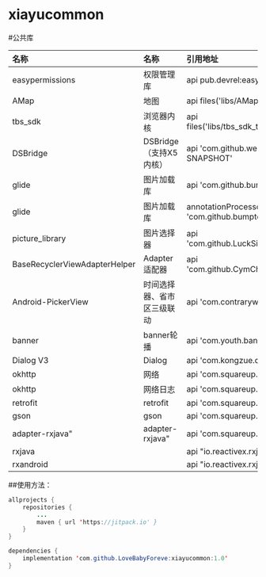 # xiayucommon
#公共库

| 名称                          | 名称                      | 引用地址                                                          |
|:------------------------------|:-------------------------|:------------------------------------------------------------------|
| easypermissions               | 权限管理库                | api pub.devrel:easypermissions:3.0.0                              |
| AMap                          | 地图                      | api files('libs/AMap_Location_V4.9.0_20200228.jar')               |
| tbs_sdk                       | 浏览器内核                | api files('libs/tbs_sdk_thirdapp_v4.3.0.67_43967_20200923.jar')   |
| DSBridge                      | DSBridge（支持X5内核）    | api 'com.github.wendux:DSBridge-Android:x5-3.0-SNAPSHOT'          |
| glide                         | 图片加载库                | api 'com.github.bumptech.glide:glide:4.11.0'                      |
| glide                         | 图片加载库                | annotationProcessor 'com.github.bumptech.glide:compiler:4.11.0'   |
| picture_library               | 图片选择器                | api 'com.github.LuckSiege.PictureSelector:picture_library:v2.6.1' |
| BaseRecyclerViewAdapterHelper | Adapter适配器             | api 'com.github.CymChad:BaseRecyclerViewAdapterHelper:3.0.4'      |
| Android-PickerView            | 时间选择器、省市区三级联动 | api 'com.contrarywind:Android-PickerView:4.1.9'                   |
| banner                        | banner轮播                | api 'com.youth.banner:banner:2.1.0'                               |
| Dialog V3                     | Dialog                   | api 'com.kongzue.dialog_v3x:dialog:3.2.4'                         |
| okhttp                        | 网络                      | api 'com.squareup.okhttp3:okhttp:3.11.0'                          |
| okhttp                        | 网络日志                  | api 'com.squareup.okhttp3:logging-interceptor:3.11.0'             |
| retrofit                      | retrofit                 | api 'com.squareup.retrofit2:retrofit:2.4.0'                       |
| gson                          | gson                     | api 'com.squareup.retrofit2:converter-gson:2.4.0'                 |
| adapter-rxjava"               | adapter-rxjava"          | api 'com.squareup.retrofit2:adapter-rxjava2:2.4.0'                |
| rxjava                        |                          | api "io.reactivex.rxjava2:rxjava:2.2.3"                           |
| rxandroid                     |                          | api "io.reactivex.rxjava2:rxandroid:2.1.0"                        |

##使用方法：
```  java
allprojects {
    repositories {
        ...
        maven { url 'https://jitpack.io' }
    }
}

dependencies {
    implementation 'com.github.LoveBabyForeve:xiayucommon:1.0'
}
```